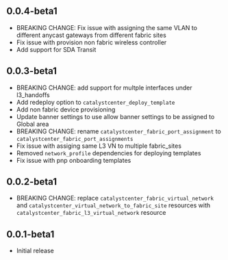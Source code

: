 ## 0.0.4-beta1

- BREAKING CHANGE: Fix issue with assigning the same VLAN to different anycast gateways from different fabric sites
- Fix issue with provision non fabric wireless controller
- Add support for SDA Transit

## 0.0.3-beta1

- BREAKING CHANGE: add support for multple interfaces under l3_handoffs
- Add redeploy option to `catalystcenter_deploy_template`
- Add non fabric device provisioning
- Update banner settings to use allow banner settings to be assigned to Global area
- BREAKING CHANGE: rename `catalystcenter_fabric_port_assignment` to `catalystcenter_fabric_port_assignments`
- Fix issue with assiging same L3 VN to multiple fabric_sites
- Removed `network_profile` dependencies for deploying templates
- Fix issue with pnp onboarding templates

## 0.0.2-beta1

- BREAKING CHANGE: replace `catalystcenter_fabric_virtual_network` and `catalystcenter_virtual_network_to_fabric_site` resources with `catalystcenter_fabric_l3_virtual_network` resource

## 0.0.1-beta1

- Initial release